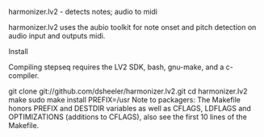 harmonizer.lv2 - detects notes; audio to midi

harmonizer.lv2  uses the aubio toolkit for note onset and pitch detection on audio input and outputs midi.

Install

Compiling stepseq requires the LV2 SDK, bash, gnu-make, and a c-compiler.

  git clone git://github.com/dsheeler/harmonizer.lv2.git
  cd harmonizer.lv2
  make
  sudo make install PREFIX=/usr
Note to packagers: The Makefile honors PREFIX and DESTDIR variables as well as CFLAGS, LDFLAGS and OPTIMIZATIONS (additions to CFLAGS), also see the first 10 lines of the Makefile.
